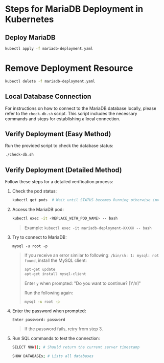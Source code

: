 # Steps for MariaDB Deployment in Kubernetes

## Deploy MariaDB
```sh
kubectl apply -f mariadb-deployment.yaml
```

# Remove Deployment Resource
```sh
kubectl delete -f mariadb-deployment.yaml
```

## Local Database Connection
For instructions on how to connect to the MariaDB database locally, please refer to the `check-db.sh` script. This script includes the necessary commands and steps for establishing a local connection.

## Verify Deployment (Easy Method)
Run the provided script to check the database status:
```sh
./check-db.sh
```

## Verify Deployment (Detailed Method)
Follow these steps for a detailed verification process:

1. Check the pod status:
    ```sh
    kubectl get pods  # Wait until STATUS becomes Running otherwise investigate and troubleshoot.
    ```
2. Access the MariaDB pod:
    ```sh
    kubectl exec -it <REPLACE_WITH_POD_NAME> -- bash
    ```
    
    >Example: 
    >`kubectl exec -it mariadb-deployment-XXXXX -- bash`

3. Try to connect to MariaDB: 
    ```
    mysql -u root -p
    ```
    >If you receive an error similar to following: `/bin/sh: 1: mysql: not found`, install the MySQL client:
    >
    >```sh
    >apt-get update
    >apt-get install mysql-client
    >```
    > Enter `y` when prompted: "Do you want to continue? [Y/n]"
    >
    > Run the following again:
    >```sh
    >mysql -u root -p
    >```

4. Enter the password when prompted:
    ```
    Enter password: password
    ```
    
    >If the password fails, retry from step 3.

5. Run SQL commands to test the connection:
    ```sh
    SELECT NOW(); # Should return the current server timestamp
    ```

    ```sh
    SHOW DATABASEs; # Lists all databases
    ```